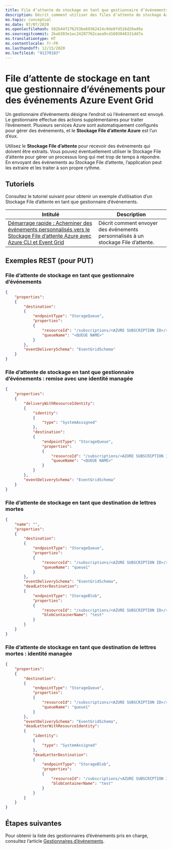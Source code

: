 ```yaml
---
title: File d’attente de stockage en tant que gestionnaire d’événements pour des événements Azure Event Grid
description: Décrit comment utiliser des files d’attente de stockage Azure en tant que gestionnaires d’événements pour des événements Azure Event Grid.
ms.topic: conceptual
ms.date: 07/07/2020
ms.openlocfilehash: 502b44f276253be69362424c9de0fd516d20ad9a
ms.sourcegitcommit: 2ba6303e1ac24287762caea9cd1603848331dd7a
ms.translationtype: HT
ms.contentlocale: fr-FR
ms.lasthandoff: 12/15/2020
ms.locfileid: "91270183"
---
```

# <a name="storage-queue-as-an-event-handler-for-azure-event-grid-events"></a>File d’attente de stockage en tant que gestionnaire d’événements pour des événements Azure Event Grid
Un gestionnaire d’événements désigne l’endroit où l’événement est envoyé. Le gestionnaire effectue des actions supplémentaires pour traiter l’événement. Plusieurs services Azure sont automatiquement configurés pour gérer des événements, et le **Stockage File d’attente Azure** est l’un d’eux. 

Utilisez le **Stockage File d’attente** pour recevoir des événements qui doivent être extraits. Vous pouvez éventuellement utiliser le Stockage File d’attente pour gérer un processus long qui met trop de temps à répondre. En envoyant des événements au Stockage File d’attente, l’application peut les extraire et les traiter à son propre rythme.

## <a name="tutorials"></a>Tutoriels
Consultez le tutoriel suivant pour obtenir un exemple d’utilisation d’un Stockage File d’attente en tant que gestionnaire d’événements. 

|Intitulé  |Description  |
|---------|---------|
| [Démarrage rapide : Acheminer des événements personnalisés vers le Stockage File d’attente Azure avec Azure CLI et Event Grid](custom-event-to-queue-storage.md) | Décrit comment envoyer des événements personnalisés à un stockage File d’attente. |

## <a name="rest-examples-for-put"></a>Exemples REST (pour PUT)

### <a name="storage-queue-as-the-event-handler"></a>File d’attente de stockage en tant que gestionnaire d’événements

```json
{
    "properties": 
    {
        "destination": 
        {
            "endpointType": "StorageQueue",
            "properties": 
            {
                "resourceId": "/subscriptions/<AZURE SUBSCRIPTION ID>/resourceGroups/<RESOURCE GROUP NAME>/providers/Microsoft.Storage/storageAccounts/<STORAGE ACCOUNT NAME>",
                "queueName": "<QUEUE NAME>"
            }
        },
        "eventDeliverySchema": "EventGridSchema"
    }
}
```

### <a name="storage-queue-as-the-event-handler---delivery-with-managed-identity"></a>File d’attente de stockage en tant que gestionnaire d’événements : remise avec une identité managée

```json
{
    "properties": 
    {
        "deliveryWithResourceIdentity": 
        {
            "identity": 
            {
                "type": "SystemAssigned"
            },
            "destination": 
            {
                "endpointType": "StorageQueue",
                "properties": 
                {
                    "resourceId": "/subscriptions/<AZURE SUBSCRIPTION ID>/resourceGroups/<RESOURCE GROUP NAME>/providers/Microsoft.Storage/storageAccounts/<STORAGE ACCOUNT NAME>",
                    "queueName": "<QUEUE NAME>"
                }
            }
        },
        "eventDeliverySchema": "EventGridSchema"
    }
}
```

### <a name="storage-queue-as-a-deadletter-destination"></a>File d’attente de stockage en tant que destination de lettres mortes

```json
{
    "name": "",
    "properties": 
    {
        "destination": 
        {
            "endpointType": "StorageQueue",
            "properties": 
            {
                "resourceId": "/subscriptions/<AZURE SUBSCRIPTION ID>/resourceGroups/<RESOURCE GROUP NAME>/providers/Microsoft.Storage/storageAccounts/<DESTINATION STORAGE>",
                "queueName": "queue1"
            }
        },
        "eventDeliverySchema": "EventGridSchema",
        "deadLetterDestination": 
        {
            "endpointType": "StorageBlob",
            "properties": 
            {
                "resourceId": "/subscriptions/<AZURE SUBSCRIPTION ID>/resourceGroups/<RESOURCE GROUP NAME>/providers/Microsoft.Storage/storageAccounts/<DEADLETTER STORAGE>",
                "blobContainerName": "test"
            }
        }
    }
}
```

### <a name="storage-queue-as-a-deadletter-destination---managed-identity"></a>File d’attente de stockage en tant que destination de lettres mortes : identité managée

```json
{
    "properties": 
    {
        "destination": 
        {
            "endpointType": "StorageQueue",
            "properties": 
            {
                "resourceId": "/subscriptions/<AZURE SUBSCRIPTION ID>/resourceGroups/<RESOURCE GROUP NAME>/providers/Microsoft.Storage/storageAccounts/<DESTINATION STORAGE>",
                "queueName": "queue1"
            }
        },
        "eventDeliverySchema": "EventGridSchema",
        "deadLetterWithResourceIdentity": 
        {
            "identity": 
            {
                "type": "SystemAssigned"
            },
            "deadLetterDestination": 
            {
                "endpointType": "StorageBlob",
                "properties": 
                {
                    "resourceId": "/subscriptions/<AZURE SUBSCRIPTION ID>/resourceGroups/<RESOURCE GROUP NAME>/providers/Microsoft.Storage/storageAccounts/<DEADLETTER STORAGE>",
                    "blobContainerName": "test"
                }
            }
        }
    }
}
```

## <a name="next-steps"></a>Étapes suivantes
Pour obtenir la liste des gestionnaires d’événements pris en charge, consultez l’article [Gestionnaires d’événements](event-handlers.md). 
